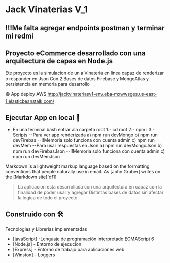 # Jack Vinaterias V_1

## !!!Me falta agregar endpoints postman y terminar mi redmi

## Proyecto eCommerce desarrollado con una arquitectura de capas en Node.js

Ete proyecto es la simulacion de un a Vinateria en linea capaz de renderizar o responder en Json
Con 2 Bases de datos Firebase y MongoAtlas y persistencia en memoria para desarrollo

🟢 App deploy AWS
http://jackvinateriasv1-env.eba-mxwwsges.us-east-1.elasticbeanstalk.com/

## Ejecutar App en local 🔧

- En una terminal bash entrar ala carpeta root
  1.- cd root
  2.- npm i
  3.- Scripts
  --Para ver app renderizada
  a) npm run devMongo
  b) npm run devFirebas
  --!!Memoria solo funciona con cuenta admin
  c) npm run devMem
  --Para usar respuestas en Json
  a) npm run devMongoJson
  b) npm run devFirebasJson
  --!!Memoria solo funciona con cuenta admin
  c) npm run devMemJson

Markdown is a lightweight markup language based on the formatting conventions
that people naturally use in email.
As [John Gruber] writes on the [Markdown site][df1]

> La aplicacion esta desarrollada con una arquitectura en capaz con la finalidad de poder usar y agregar
> Distintas bases de datos sin afectar la logica de todo el proyecto.

## Construido con 🛠️

Tecnologias y Librerias implementadas

- [javaScript] -Lenguaje de programación interpretado ECMAScript 6
- [Node.js] - Entorno de ejecucion
- [Express] - Entorno de trabajo para aplicaciones web
- [Winston] - Loggers
